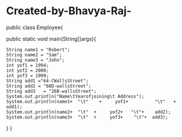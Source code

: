 # Created-by-Bhavya-Raj-

public class Employee{
  
  public static void main(String[]args){
  
    String name1 = "Robert";
    String name2 = "Sam";
    String name3 = "John";
    int yof1 = 1994;
    int yof2 = 2000;
    int yof3 = 1999;
    String add1 ="64-CWallsStreet";
    String add2 = "68D-wallsStreet";
    String add3   = "26B-wallsStreet";
    System.out.println("Name\tYearofjoining\t Address");
    System.out.println(name1+  "\t"    +     yof1+          "\t"   +   add1);
    System.out.println(name2+  "\t"  +     yof2+   "\t"+    add2);
    System.out.println(name3+  "\t"  +     yof3+    "\t"+  add3);
    
  }
}
